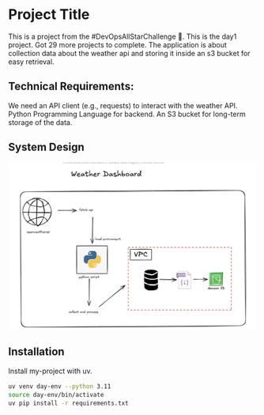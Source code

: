 # Project Title

This is a project from the #DevOpsAllStarChallenge 🚀. This is the day1 project. Got 29 more projects to complete. The application is about collection data about the weather api and storing it inside an s3 bucket for easy retrieval.

## Technical Requirements:

We need an API client (e.g., requests) to interact with the weather API.
Python Programming Language for backend.
An S3 bucket for long-term storage of the data.

## System Design

![System Design](images/weather.png)

## Installation

Install my-project with uv.

```bash
uv venv day-env --python 3.11
source day-env/bin/activate
uv pip install -r requirements.txt
```
